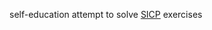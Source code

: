 self-education attempt to solve [SICP](https://mitpress.mit.edu/sites/default/files/sicp/full-text/book/book.html) exercises
